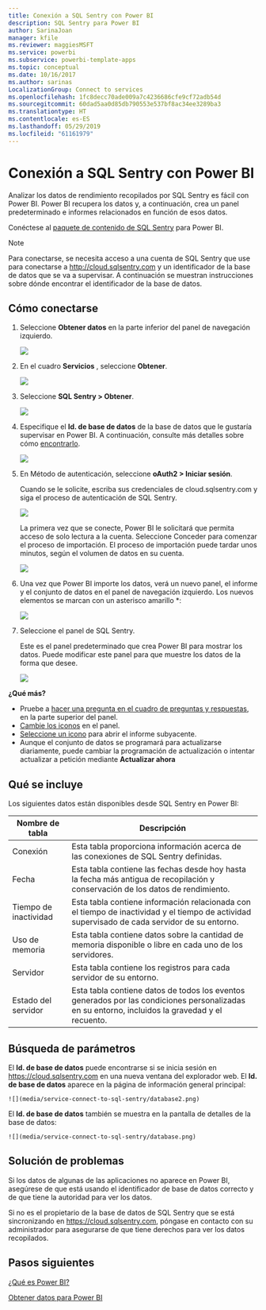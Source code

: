 ```yaml
---
title: Conexión a SQL Sentry con Power BI
description: SQL Sentry para Power BI
author: SarinaJoan
manager: kfile
ms.reviewer: maggiesMSFT
ms.service: powerbi
ms.subservice: powerbi-template-apps
ms.topic: conceptual
ms.date: 10/16/2017
ms.author: sarinas
LocalizationGroup: Connect to services
ms.openlocfilehash: 1fc8decc70ade009a7c4236686cfe9cf72adb54d
ms.sourcegitcommit: 60dad5aa0d85db790553e537bf8ac34ee3289ba3
ms.translationtype: HT
ms.contentlocale: es-ES
ms.lasthandoff: 05/29/2019
ms.locfileid: "61161979"
---
```

# <a name="connect-to-sql-sentry-with-power-bi"></a>Conexión a SQL Sentry con Power BI
Analizar los datos de rendimiento recopilados por SQL Sentry es fácil con Power BI. Power BI recupera los datos y, a continuación, crea un panel predeterminado e informes relacionados en función de esos datos.

Conéctese al [paquete de contenido de SQL Sentry](https://app.powerbi.com/groups/me/getdata/services/sql-sentry) para Power BI.

>[!NOTE]
>Para conectarse, se necesita acceso a una cuenta de SQL Sentry que use para conectarse a http://cloud.sqlsentry.com y un identificador de la base de datos que se va a supervisar.  A continuación se muestran instrucciones sobre dónde encontrar el identificador de la base de datos.

## <a name="how-to-connect"></a>Cómo conectarse
1. Seleccione **Obtener datos** en la parte inferior del panel de navegación izquierdo.
   
   ![](media/service-connect-to-sql-sentry/pbi_getdata.png)
2. En el cuadro **Servicios** , seleccione **Obtener**.
   
   ![](media/service-connect-to-sql-sentry/pbi_getservices.png) 
3. Seleccione **SQL Sentry  \> Obtener**.
   
   ![](media/service-connect-to-sql-sentry/sqlsentry.png)
4. Especifique el **Id. de base de datos** de la base de datos que le gustaría supervisar en Power BI. A continuación, consulte más detalles sobre cómo [encontrarlo](#FindingParams).
   
   ![](media/service-connect-to-sql-sentry/img2400.png)
5. En Método de autenticación, seleccione **oAuth2 \> Iniciar sesión**.
   
   Cuando se le solicite, escriba sus credenciales de cloud.sqlsentry.com y siga el proceso de autenticación de SQL Sentry.
   
   ![](media/service-connect-to-sql-sentry/img6400.png)
   
   La primera vez que se conecte, Power BI le solicitará que permita acceso de solo lectura a la cuenta. Seleccione Conceder para comenzar el proceso de importación.  El proceso de importación puede tardar unos minutos, según el volumen de datos en su cuenta.
   
   ![](media/service-connect-to-sql-sentry/img7400.png)
6. Una vez que Power BI importe los datos, verá un nuevo panel, el informe y el conjunto de datos en el panel de navegación izquierdo. Los nuevos elementos se marcan con un asterisco amarillo \*:
   
   ![](media/service-connect-to-sql-sentry/img8200.png)
7. Seleccione el panel de SQL Sentry.
   
   Este es el panel predeterminado que crea Power BI para mostrar los datos. Puede modificar este panel para que muestre los datos de la forma que desee.
   
   ![](media/service-connect-to-sql-sentry/img9dashboard800.png)

**¿Qué más?**

* Pruebe a [hacer una pregunta en el cuadro de preguntas y respuestas](consumer/end-user-q-and-a.md), en la parte superior del panel.
* [Cambie los iconos](service-dashboard-edit-tile.md) en el panel.
* [Seleccione un icono](consumer/end-user-tiles.md) para abrir el informe subyacente.
* Aunque el conjunto de datos se programará para actualizarse diariamente, puede cambiar la programación de actualización o intentar actualizar a petición mediante **Actualizar ahora**

## <a name="whats-included"></a>Qué se incluye
Los siguientes datos están disponibles desde SQL Sentry en Power BI:

| Nombre de tabla | Descripción |
| --- | --- |
| Conexión |Esta tabla proporciona información acerca de las conexiones de SQL Sentry definidas. |
| Fecha<br /> |Esta tabla contiene las fechas desde hoy hasta la fecha más antigua de recopilación y conservación de los datos de rendimiento. |
| Tiempo de inactividad<br /> |Esta tabla contiene información relacionada con el tiempo de inactividad y el tiempo de actividad supervisado de cada servidor de su entorno. |
| Uso de memoria<br /> |Esta tabla contiene datos sobre la cantidad de memoria disponible o libre en cada uno de los servidores.<br /> |
| Servidor<br /> |Esta tabla contiene los registros para cada servidor de su entorno. |
| Estado del servidor<br /> |Esta tabla contiene datos de todos los eventos generados por las condiciones personalizadas en su entorno, incluidos la gravedad y el recuento. |

<a name="FindingParams"></a>

## <a name="finding-parameters"></a>Búsqueda de parámetros
El **Id. de base de datos** puede encontrarse si se inicia sesión en <https://cloud.sqlsentry.com> en una nueva ventana del explorador web.  El **Id. de base de datos** aparece en la página de información general principal:

    ![](media/service-connect-to-sql-sentry/database2.png)

El **Id. de base de datos** también se muestra en la pantalla de detalles de la base de datos:

    ![](media/service-connect-to-sql-sentry/database.png)


## <a name="troubleshooting"></a>Solución de problemas
Si los datos de algunas de las aplicaciones no aparece en Power BI, asegúrese de que está usando el identificador de base de datos correcto y de que tiene la autoridad para ver los datos. 

Si no es el propietario de la base de datos de SQL Sentry que se está sincronizando en <https://cloud.sqlsentry.com>, póngase en contacto con su administrador para asegurarse de que tiene derechos para ver los datos recopilados.

## <a name="next-steps"></a>Pasos siguientes
[¿Qué es Power BI?](power-bi-overview.md)

[Obtener datos para Power BI](service-get-data.md)

